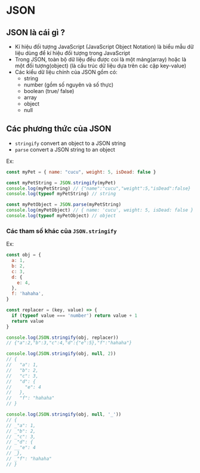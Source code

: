 # JSON

## JSON là cái gì ?
- Kí hiệu đối tượng JavaScript (JavaScript Object Notation) là biểu mẫu dữ liệu dùng để kí hiệu đối tượng trong JavaScript
- Trong JSON, toàn bộ dữ liệu đều được coi là một mảng(array) hoặc là một đối tượng(object) (là cấu trúc dữ liệu dựa trên các cặp key-value)
- Các kiểu dữ liệu chính của JSON gồm có:
  - string
  - number (gồm số nguyên và số thực)
  - boolean (true/ false)
  - array
  - object
  - null

## Các phương thức của JSON 
- `stringify` convert an object to a JSON string
- `parse` convert a JSON string to an object

Ex:
```js
const myPet = { name: "cucu", weight: 5, isDead: false }

const myPetString = JSON.stringify(myPet)
console.log(myPetString) // {"name":"cucu","weight":5,"isDead":false}
console.log(typeof myPetString) // string

const myPetObject = JSON.parse(myPetString)
console.log(myPetObject) // { name: 'cucu', weight: 5, isDead: false }
console.log(typeof myPetObject) // object
```

### Các tham số khác của `JSON.stringify`

Ex:
```js
const obj = {
  a: 1,
  b: 2,
  c: 3,
  d: {
    e: 4,
  },
  f: 'hahaha',
}

const replacer = (key, value) => {
  if (typeof value === 'number') return value + 1
  return value
}

console.log(JSON.stringify(obj, replacer))
// {"a":2,"b":3,"c":4,"d":{"e":5},"f":"hahaha"}

console.log(JSON.stringify(obj, null, 2))
// {
//   "a": 1,
//   "b": 2,
//   "c": 3,
//   "d": {
//     "e": 4
//   },
//   "f": "hahaha"
// }

console.log(JSON.stringify(obj, null, '_'))
// {
// _"a": 1,
// _"b": 2,
// _"c": 3,
// _"d": {
// __"e": 4
// _},
// _"f": "hahaha"
// }
```
